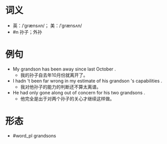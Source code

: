 # 词义
- 英：/ˈɡrænsʌn/； 美：/ˈɡrænsʌn/
- #n 孙子；外孙
# 例句
- My grandson has been away since last October .
	- 我的孙子自去年10月份就离开了。
- I hadn 't been far wrong in my estimate of his grandson 's capabilities .
	- 我对他孙子的能力的判断还不算太离谱。
- He had only gone along out of concern for his two grandsons .
	- 他完全是出于对两个孙子的关心才继续这样做。
# 形态
- #word_pl grandsons
